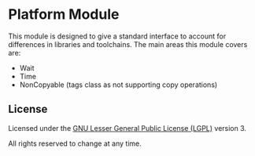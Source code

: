 # Platform Module

This module is designed to give a standard interface to account for differences in libraries and toolchains. The main areas this module covers are:

  * Wait
  * Time
  * NonCopyable (tags class as not supporting copy operations)


## License

Licensed under the [GNU Lesser General Public License (LGPL)](http://doc.qt.io/qt-5/lgpl.html) version 3.

All rights reserved to change at any time.